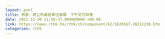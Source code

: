 ```yaml
---
layout: post
title: 特首：將公布最低單位面積　下午交代詳情
date: 2021-12-30 11:58:37.000000000 +08:00
link: https://news.rthk.hk/rthk/ch/component/k2/1626567-20211230.htm
categories: rthk
---
```



